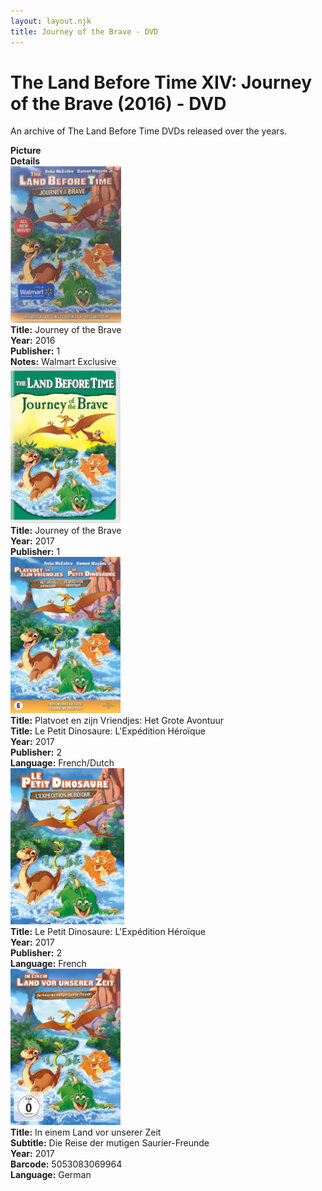 ```yaml
---
layout: layout.njk
title: Journey of the Brave - DVD
---
```


# The Land Before Time XIV: Journey of the Brave (2016) - DVD

An archive of The Land Before Time DVDs released over the years.

<div class="item-table">
  <div class="item-header">
    <div class="item-image"><strong>Picture</strong></div>
    <div class="item-details"><strong>Details</strong></div>
  </div>

  <div class="item-entry">
  <div class="item-image">
    <a href="/images/media/dvd/14/14-2_orig.png" data-lightbox="img" data-title="Journey of the Brave">
        <div class="img-box">
          <img src="/images/media/dvd/14/14-2_orig.png" alt="Journey of the Brave" style="height:250px; object-fit:cover;" loading="lazy">
        </div>
      </a>
  </div>
  <div class="item-details">
    <strong>Title:</strong> Journey of the Brave<br/>
      <strong>Year:</strong> 2016<br/>
      <strong>Publisher:</strong> 1<br/>
            <strong>Notes:</strong> Walmart Exclusive<br/>
  </div>
</div>

<div class="item-entry">
  <div class="item-image">
    <a href="/images/media/dvd/14/14_orig.jpg" data-lightbox="img" data-title="Journey of the Brave">
        <div class="img-box">
          <img src="/images/media/dvd/14/14_orig.jpg" alt="Journey of the Brave" style="height:250px; object-fit:cover;" loading="lazy">
        </div>
      </a>
  </div>
  <div class="item-details">
    <strong>Title:</strong> Journey of the Brave<br/>
      <strong>Year:</strong> 2017<br/>
      <strong>Publisher:</strong> 1<br/>
  </div>
</div>

<div class="item-entry">
  <div class="item-image">
    <a href="/images/media/dvd/14/dvd14dutchfrench_orig.jpg" data-lightbox="img" data-title="Platvoet en zijn Vriendjes: Het Grote Avontuur">
        <div class="img-box">
          <img src="/images/media/dvd/14/dvd14dutchfrench_orig.jpg" alt="Platvoet en zijn Vriendjes: Het Grote Avontuur" style="height:250px; object-fit:cover;" loading="lazy">
        </div>
      </a>
  </div>
  <div class="item-details">
    <strong>Title:</strong> Platvoet en zijn Vriendjes: Het Grote Avontuur<br/>
      <strong>Title:</strong> Le Petit Dinosaure: L'Expédition Héroïque<br/>
      <strong>Year:</strong> 2017<br/>
      <strong>Publisher:</strong> 2<br/>
      <strong>Language:</strong> French/Dutch<br/>
  </div>
</div>

<div class="item-entry">
  <div class="item-image">
    <a href="/images/media/dvd/14/frenchcover14_orig.jpg" data-lightbox="img" data-title="Le Petit Dinosaure: L'Expédition Héroïque">
        <div class="img-box">
          <img src="/images/media/dvd/14/frenchcover14_orig.jpg" alt="Le Petit Dinosaure: L'Expédition Héroïque" style="height:250px; object-fit:cover;" loading="lazy">
        </div>
      </a>
  </div>
  <div class="item-details">
    <strong>Title:</strong> Le Petit Dinosaure: L'Expédition Héroïque<br/>
      <strong>Year:</strong> 2017<br/>
      <strong>Publisher:</strong> 2<br/>
      <strong>Language:</strong> French<br/>
  </div>
</div>

<div class="item-entry" id="lbt14-de-644">
    <div class="item-image">
      <a href="/images/media/dvd/14/lbt14-de.jpg" data-lightbox="img" data-title="In einem Land vor unserer Zeit">
        <div class="img-box">
          <img src="/images/media/dvd/14/lbt14-de.jpg" alt="In einem Land vor unserer Zeit" style="height:250px; object-fit:cover;" loading="lazy"/>
        </div>
      </a>
    </div>
    <div class="item-details">
      <strong>Title:</strong> In einem Land vor unserer Zeit<br/>
      <strong>Subtitle:</strong> Die Reise der mutigen Saurier-Freunde<br/>
      <strong>Year:</strong> 2017<br/>
      <strong>Barcode:</strong> 5053083069964<br/>
      <strong>Language:</strong> German<br/>
    </div>
  </div>


</div>